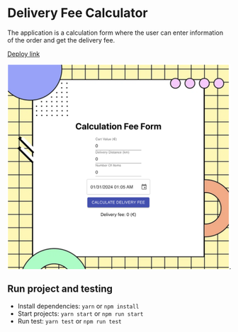 # Delivery Fee Calculator

The application is a calculation form where the user can enter information of the order and get the delivery fee.

[Deploy link](https://delivery-fee-calculation.vercel.app/)

![screenshot](./src/images/Screenshot.png)

## Run project and testing

- Install dependencies: `yarn` or `npm install`
- Start projects: `yarn start` or `npm run start`
- Run test: `yarn test` or `npm run test`
